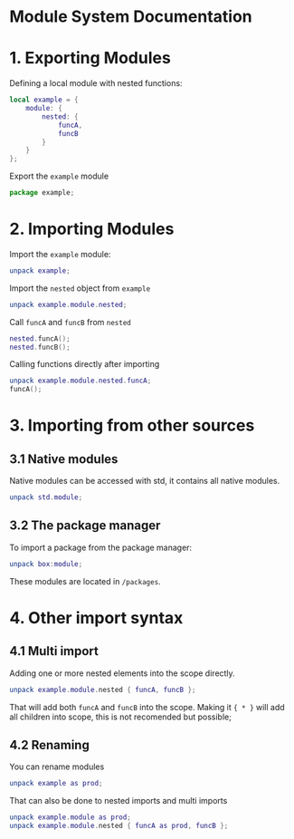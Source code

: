 # Module System Documentation
# 1. Exporting Modules
Defining a local module with nested functions:
```lua
local example = {
    module: {
        nested: {
            funcA,
            funcB
        }
    }
};
```
Export the `example` module
```js
package example;
```

# 2. Importing Modules
Import the `example` module:
```lua
unpack example;
```
Import the `nested` object from `example`
```lua
unpack example.module.nested;
```
Call `funcA` and `funcB` from `nested`
```lua
nested.funcA();
nested.funcB();
```
Calling functions directly after importing
```lua
unpack example.module.nested.funcA;
funcA();
```

# 3. Importing from other sources
## 3.1 Native modules
Native modules can be accessed with std, it contains all native modules.
```lua
unpack std.module;
```

## 3.2 The package manager
To import a package from the package manager:
```lua
unpack box:module;
```
These modules are located in `/packages`.

# 4. Other import syntax
## 4.1 Multi import
Adding one or more nested elements into the scope directly.
```lua
unpack example.module.nested { funcA, funcB };
```
That will add both `funcA` and `funcB` into the scope.
Making it `{ * }` will add all children into scope, this is not recomended but possible;

## 4.2 Renaming
You can rename modules
```lua
unpack example as prod;
```
That can also be done to nested imports and multi imports
```lua
unpack example.module as prod;
unpack example.module.nested { funcA as prod, funcB };
```